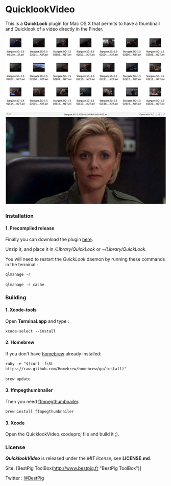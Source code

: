 # QuicklookVideo

This is a **QuickLook** plugin for Mac OS X that permits to have a thumbnail and Quicklook of a video directly in the Finder.

![QuicklookVideo finder icons](https://raw.githubusercontent.com/BestPig/QuicklookVideo/master/screens/finder.png)

![QuicklookVideo QL preview](https://raw.githubusercontent.com/BestPig/QuicklookVideo/master/screens/quicklook.png)


### Installation

#### 1. Precompiled release

Finally you can download the plugin [here](https://github.com/BestPig/QuicklookVideo/archive/QuicklookVideo-v0.1.zip "QuicklookVideo-v0.1.zip").

Unzip it, and place it in */Library/QuickLook* or *~/Library/QuickLook*.

You will need to restart the *QuickLook* daemon by running these commands in the terminal :

	qlmanage -r

	qlmanage -r cache

### Building

#### 1. Xcode-tools

Open **Terminal.app** and type :

	xcode-select --install


#### 2. Homebrew

If you don't have [homebrew](http://brew.sh "homebrew website") already installed:

	ruby -e "$(curl -fsSL https://raw.github.com/Homebrew/homebrew/go/install)"

	brew update


#### 3. ffmpegthumbnailer

Then you need [ffmpegthumbnailer](https://code.google.com/p/ffmpegthumbnailer/ "ffmpegthumbnailer website").

	brew install ffmpegthumbnailer

#### 3. Xcode

Open the QuicklookVideo.xcodeproj file and build it ;).


### License

***QuicklookVideo*** is released under the *MIT license*, see **LICENSE.md**.

Site: [BestPig ToolBox(http://www.bestpig.fr "BestPig ToolBox")]

Twitter : [@BestPig](https://twitter.com/BestPig "BestPig on Twitter")
